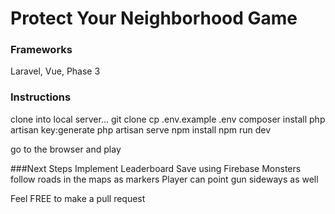 # Protect Your Neighborhood Game
### Frameworks
Laravel, Vue, Phase 3

### Instructions
clone into local server... git clone
cp .env.example .env
composer install
php artisan key:generate
php artisan serve 
npm install 
npm run dev

go to the browser and play

###Next Steps
Implement Leaderboard
Save using Firebase
Monsters follow roads in the maps as markers
Player can point gun sideways as well

Feel FREE to make a pull request
